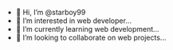 - 👋 Hi, I’m @starboy99
- 👀 I’m interested in web developer...
- 🌱 I’m currently learning web development...
- 💞️ I’m looking to collaborate on web projects...

<!---
starboy99/starboy99 is a ✨ special ✨ repository because its `README.md` (this file) appears on your GitHub profile.
You can click the Preview link to take a look at your changes.
--->

